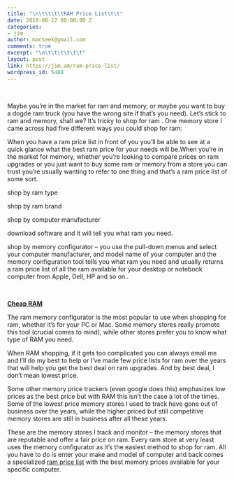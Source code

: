 ```yaml
---
title: "\n\t\t\t\tRAM Price List\t\t"
date: 2010-08-17 00:00:00 Z
categories:
- jim
author: macseek@gmail.com
comments: true
excerpt: "\n\t\t\t\t\t\t"
layout: post
link: https://jim.am/ram-price-list/
wordpress_id: 5488
---
```


 




Maybe you’re in the market for ram and memory, or maybe you want to buy a dogde ram truck (you have the wrong site if that’s you need). Let’s stick to ram and memory, shall we? It’s tricky to shop for ram . One memory store I came across had five different ways you could shop for ram:




When you have a ram price list in front of you you’ll be able to see at a quick glance what the best ram price for your needs will be.When you’re in the market for memory, whether you’re looking to compare prices on ram upgrades or you just want to buy some ram or memory from a store you can trust you’re usually wanting to refer to one thing and that’s a ram price list of some sort.




shop by ram type




shop by ram brand




shop by computer manufacturer




download software and it will tell you what ram you need.




shop by memory configurator – you use the pull-down menus and select your computer manufacturer, and model name of your computer and the memory configuration tool tells you what ram you need and usually returns a ram price list of all the ram available for your desktop or notebook computer from Apple, Dell, HP and so on..




 




**[Cheap RAM](http://www.amazon.com/gp/product/B001PS9UKW/ref=as_li_ss_tl?ie=UTF8&tag=ramseeker-20&linkCode=as2&camp=1789&creative=390957&creativeASIN=B001PS9UKW)**




The ram memory configurator is the most popular to use when shopping for ram, whether it’s for your PC or Mac. Some memory stores really promote this tool (crucial comes to mind), while other stores prefer you to know what type of RAM you need.




When RAM shopping, if it gets too complicated you can always email me and I’ll do my best to help or I’ve made few price lists for ram over the years that will help you get the best deal on ram upgrades. And by best deal, I don’t mean lowest price.




Some other memory price trackers (even google does this) emphasizes low prices as the best price but with RAM this isn’t the case a lot of the times. Some of the lowest price memory stores I used to track have gone out of business over the years, while the higher priced but still competitive memory stores are still in business after all these years.




These are the memory stores I track and monitor – the memory stores that are reputable and offer a fair price on ram. Every ram store at very least uses the memory configurator as it’s the easiest method to shop for ram. All you have to do is enter your make and model of computer and back comes a specialized [ram price list](http://www.jim.am) with the best memory prices available for your specific computer.


		
